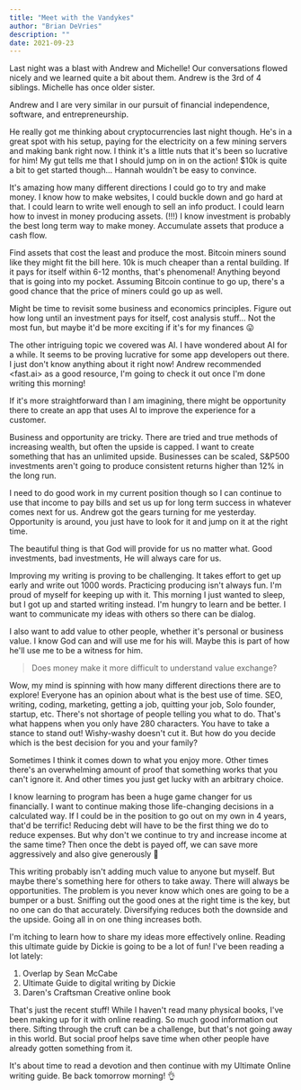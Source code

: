 ```yaml
---
title: "Meet with the Vandykes"
author: "Brian DeVries"
description: ""
date: 2021-09-23
---
```


Last night was a blast with Andrew and Michelle! Our conversations flowed nicely and we learned quite a bit about them. Andrew is the 3rd of 4 siblings. Michelle has once older sister.

Andrew and I are very similar in our pursuit of financial independence, software, and entrepreneurship.

He really got me thinking about cryptocurrencies last night though. He's in a great spot with his setup, paying for the electricity on a few mining servers and making bank right now. I think it's a little nuts that it's been so lucrative for him! My gut tells me that I should jump on in on the action! $10k is quite a bit to get started though... Hannah wouldn't be easy to convince.

It's amazing how many different directions I could go to try and make money. I know how to make websites, I could buckle down and go hard at that. I could learn to write well enough to sell an info product. I could learn how to invest in money producing assets. (!!!) I know investment is probably the best long term way to make money. Accumulate assets that produce a cash flow.

Find assets that cost the least and produce the most. Bitcoin miners sound like they might fit the bill here. 10k is much cheaper than a rental building. If it pays for itself within 6-12 months, that's phenomenal! Anything beyond that is going into my pocket. Assuming Bitcoin continue to go up, there's a good chance that the price of miners could go up as well.

Might be time to revisit some business and economics principles. Figure out how long until an investment pays for itself, cost analysis stuff... Not the most fun, but maybe it'd be more exciting if it's for my finances 😛

The other intriguing topic we covered was AI. I have wondered about AI for a while. It seems to be proving lucrative for some app developers out there. I just don't know anything about it right now! Andrew recommended <fast.ai> as a good resource, I'm going to check it out once I'm done writing this morning!

If it's more straightforward than I am imagining, there might be opportunity there to create an app that uses AI to improve the experience for a customer.

Business and opportunity are tricky. There are tried and true methods of increasing wealth, but often the upside is capped. I want to create something that has an unlimited upside. Businesses can be scaled, S&P500 investments aren't going to produce consistent returns higher than 12% in the long run.

I need to do good work in my current position though so I can continue to use that income to pay bills and set us up for long term success in whatever comes next for us. Andrew got the gears turning for me yesterday. Opportunity is around, you just have to look for it and jump on it at the right time.

The beautiful thing is that God will provide for us no matter what. Good investments, bad investments, He will always care for us.

Improving my writing is proving to be challenging. It takes effort to get up early and write out 1000 words. Practicing producing isn't always fun. I'm proud of myself for keeping up with it. This morning I just wanted to sleep, but I got up and started writing instead. I'm hungry to learn and be better. I want to communicate my ideas with others so there can be dialog.

I also want to add value to other people, whether it's personal or business value. I know God can and will use me for his will. Maybe this is part of how he'll use me to be a witness for him.

> Does money make it more difficult to understand value exchange?

Wow, my mind is spinning with how many different directions there are to explore! Everyone has an opinion about what is the best use of time. SEO, writing, coding, marketing, getting a job, quitting your job, Solo founder, startup, etc. There's not shortage of people telling you what to do. That's what happens when you only have 280 characters. You have to take a stance to stand out! Wishy-washy doesn't cut it. But how do you decide which is the best decision for you and your family?

Sometimes I think it comes down to what you enjoy more. Other times there's an overwhelming amount of proof that something works that you can't ignore it. And other times you just get lucky with an arbitrary choice.

I know learning to program has been a huge game changer for us financially. I want to continue making those life-changing decisions in a calculated way. If I could be in the position to go out on my own in 4 years, that'd be terrific! Reducing debt will have to be the first thing we do to reduce expenses. But why don't we continue to try and increase income at the same time? Then once the debt is payed off, we can save more aggressively and also give generously 🙂

This writing probably isn't adding much value to anyone but myself. But maybe there's something here for others to take away. There will always be opportunities. The problem is you never know which ones are going to be a bumper or a bust. Sniffing out the good ones at the right time is the key, but no one can do that accurately. Diversifying reduces both the downside and the upside. Going all in on one thing increases both.

I'm itching to learn how to share my ideas more effectively online. Reading this ultimate guide by Dickie is going to be a lot of fun! I've been reading a lot lately:

1. Overlap by Sean McCabe
2. Ultimate Guide to digital writing by Dickie
3. Daren's Craftsman Creative online book

That's just the recent stuff! While I haven't read many physical books, I've been making up for it with online reading. So much good information out there. Sifting through the cruft can be a challenge, but that's not going away in this world. But social proof helps save time when other people have already gotten something from it.

It's about time to read a devotion and then continue with my Ultimate Online writing guide. Be back tomorrow morning! 👌

